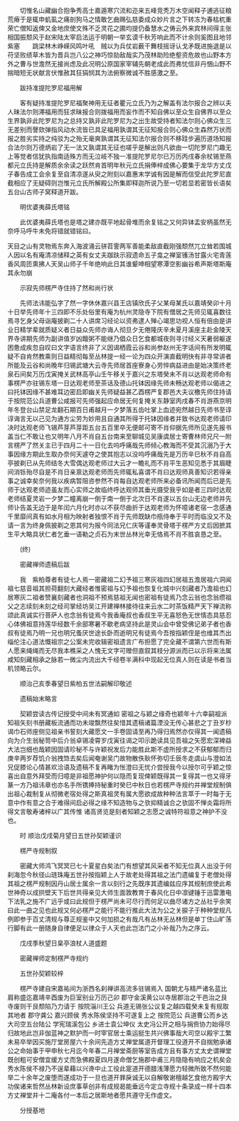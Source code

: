 <!-- { "loadSidebar": true } -->
　　切惟名山藏幽合抱争秀高士嘉遁寒穴流和迩来五峰竞秃万木空闻释子逋逃征粮荒瘠于是辄申虮虱之痛剖狗马之情敢乞曲赐弘慈委成众妙片言之下转冻为春枯杌重荣亡僧知返俾又金地庶使文殊不乏灵花之圃均提仍备慧水之俦云外来宾林间得主张相国振颓风于赵宋陆太宰启法运于明朝一举玄谟千秋芳响此而不计余则奚图且地邻紫塞　　跳梁林木峥嵘风鸣叶吼　贼以为兵仗岩薮干舞枝摇讶认戈矛既进施退是以苻坚败绩草木皆为晋兵岂八公之神巧惊勍敌哉实乃茂林助险绝壑资危故也山野本方外之曹与世澹然无接尚虑及此况明公原国家宰辅先朝老成此而弗忧信非丹悃山野不揣暗短无状献言伏惟赦其狂狷悯其为法俯察微诚不胜感激之至。

　　跋持准提陀罗尼福用解

　　客有疑持准提陀罗尼福聚神用无征者瞿元立氏乃为之解盖有法尔报合之辨以夫人昧法尔则滞福用而狂求昧报合则拨福用而妄作而不知自佛以至众生自佛界以至众生界孰非此陀罗尼为之总持又孰非此陀罗尼为之出生故受持者知法尔则心佛众生三无差别而謦欬弹指风动水流皆已具足福用孰谓其无征知报合则心佛众生森然万状而报之胜劣实持之纯驳为之殆无毫爽孰谓其无征知法尔报合则不移跬步遍历道场知报合法尔则万德炳岩了无一法又孰谓其无征也嗟乎是解出则凡欲由一切陀罗尼门趣无上等觉者信犹执指南适殊方而无泣岐不独一准提陀罗尼尔已万历丙戌春余杖锡至燕都元立氏持是解质余余读之跃然肯首明年秋元立氏捐俸梓成佛心要集于龙华方丈戊子春告成工会余复至自清凉遂从臾之附刻以嘉惠末学诚有因是解而信受此陀罗尼直截相应了无疑碍则岂惟元立氏所解殿公所集即释迦所说乃至一切若显若密皆长语矣五台山古师子窝释道开跋。

　　明优婆夷薛氏塔铭

　　此优婆夷薛氏塔也是塔之建亦既平地起骨堆而余复铭之又何异钵盂安柄虽然无奈呼马呼牛未免将错就错铭曰。

天目之山有灵物焉东奔入海波涌云骈苕霅两军善能柔敌直截刚强颓然兀立耸若围城人因以名有庵清凉储释之英有女丈夫跏趺示寂遗命五子龛之禅室镬汤甘露火宅青莲香风周匝熏拂人天吴山师子千年绝响此日其谁颦呻相望寒潭空影幽谷希声斯塔斯庵其永勿崩

　　示寂先师楞严寺住持了然和尚行状

　　先师法讳能弘字了然一字休休嘉兴县王店镇欣氏子父某母某氏以嘉靖癸卯十月十日举先师年十三四即不乐处俗里有庵为杭州灵隐寺下院有僧居之先师见辄喜数往焉寻乞身父母诣庵披剃二十人讲席习经论以资弗逮人殚心竭思功视人恒有倍由是讲业日精学辈就质疑义者日益众先师亦诲人彻旦夕无倦隆庆辛未夏月溪座主赴金陵天界寺讲期先师为副讲值岁凶饘粥不能继乃倡众日乞食都城夜则寻讨经义天暑弱躯遂困惫成疾忽自叹曰文字语言终非了义因谒栖霞云谷和尚参赵州无字话间有所发明辄疑不自肯然教乘则日益精彻每至丛林提一经一论为四众开演直截明快有非寻常讲者所能及云谷和尚晚年归锡武塘大云寺先师居首座寮身心劳悴病益进由是始决策终老泉石间矣万历戊寅掩关武林高亭山壬午移关于嘉兴之东塔癸未不肖以达观老师命有事楞严亦驻锡东塔一日达观老师至茶话及德山托钵因缘先师未畅达观老师以偈进之曰托钵因缘不甚难耳边密启即幽关先师疑益甚乙酉楞严复郡邑大夫议檄先师住持请于按院范公兵道曹公咸报可先师强起应命居无何复掩关东静室丙戌春不肖游燕京明年冬登台山禁足龙翻石期百日甫越月一夕梦落五齿吐掌上血迹宛然越日先师书至谆谆诲言无以己见为通方尘劳为妙用且自通其所得于托钵因缘者并致书达观老师请印决时达观老师飞锡芦芽芦芽距五台五百里卒无便邮可寄不肖仰据先师所见遂先报书盖当仁不敢让也又明年八月不肖自五台南来至聊城见吴康虞居士寄曹林师兄尺一附言楞严了然关主已于四月二十一日化去呜呼痛哉先师倾心教海而不受其沉溺乃于大事因缘方期此生取办奈何天遽夺之使其抱志以没呜呼痛哉先是万历辛巳秋不肖自高亭披剃已从先师结冬大雪偶达观老师过大云才一瞻礼而不肖平生恶知见悉于其眉睫间消铄殆尽自是不肖日亲禀达观老师而先师辄私喜谓不肖曰达观师真善知识若得亲事之诚幸矣奈何我以疾病暂阻咨参然不肖每自达观老师所来必备讯所闻而后已是先师于达观老师迹虽友而心实师之故临终呼达观师其垂光摄受我乎如是者三四时达观老师结夏灵岩一夕梦二幢离崩一倒于南一倒于北次日不肖遂以五台山无边老师并先师讣告盖无边于是年闰六月化时亦以不获尽曲折于达观老师为怀噫诸老宿一念感通千里靡间真有如水月相为映射者独恨不肖于先师既缺巾瓶侍奉于平时而临没又不及请一言为终身佩披剃之恩其何为报今同法兄仁庆等谨奉灵骨塔于楞严方丈后因摭其生平大略具状仁者乞垂一语勒之贞石为末世丛林光幸无恪焉不肖不胜哀恳之至。

　　(终)

　　密藏禅师遗稿后跋

　　我　紫柏尊者有徒七人焉一密藏祖二幻予祖三寒灰祖四幻居祖五澹居祖六洞闻祖七慈音祖其担荷翻刻大藏经者惟密祖与幻予祖也恢复化城中兴刻藏者乃澹祖也幻居寒灰二祖者赞襄刻藏者也洞祖不预焉慈祖无闻也密祖有徒焉乃念云翁也念翁缵祖父之志续刻未刻之经司掌经坊吴江开建禅林接待往来云水二时茶饭精严天下禅流称颂此真诚实行菩萨人也念翁有徒焉今我香庵叔也香叔生平无喜怒色无世情态具慈忍心体佛祖意持莲华经数千余部寒暑不歇老病坚持此是灵山会中曾受佛记弟子者也香叔有徒焉乃明一兄也明兄蚤厌世途长卧而逝明兄有徒焉今吾按指颖侄是也维其杰出缁伦注心道法慨祖宗之公案未完收辑密祖遗言广布担愿了完全藏不谓第六世而有斯人愿来绳绳而无尽我本樵采之人愧无文字可赠但直叙其枝分源派而已以示将来法属咸知刻藏相承之脉若一微尘内流出大千经卷半满科中现起无位真人则在读是书者当机领略云尔。

　　顺治己亥季春望日紫柏五世法嗣解印敬述

　　遗稿始末略言

　　契颖尝读古传记授受中间未有冥通如
密祖之与颖之缘奇也颖年十六幸嗣祖派知祖矢刻书册藏板流通而功未竣飘然往矣惜其遗稿诸篇湮没无传心甚悲之丁丑岁杪谒巾石师座侧见祖亲书誓刻大藏愿文一手卷固请至再乃得归焉然亦仅得其一闻遗稿向为介生翁秘笥中后介翁卓锡凌霄岁戊寅往谒之叩示跪读具见吾祖之矢愿宏深裨益大法岂细也哉颖因固请珍秘不与许颖祝发后力能胜此斯不虚所授求之不获郁郁而归庚辛两岁荐饥介翁拽筇去矣后闻奄谢吴门故物散佚耿怀弥切壬辰冬走虞山与澄如法兄促膝论心情甚欢洽语及遗稿不复再睹为怅澄曰无忧介尝授我今以授尔可乎颖之惊喜出自意外拜受而归噫是非祖愿神护何以隐而复现俾颖既得其一复得其一也又得牙篆一方乃祖讳章也亦名手所镌捧持秘重时癸巳中秋日也若楞严寺规约并禅堂规制俱出祖心裁制复从彻微老宿处得之斯真祖灵有属大愿欲成故种种法言萃于一时每于无意中作有意之合于难得间启必得之缘不知造物与之欤抑精诚合之欤固不惮炎霜将所得文言敬寿诸梓以广其传惟
诸高贤览是刻者知颖之志愿之诚特符祖意之神护不没也。

　　时
顺治戊戌菊月望日五世孙契颖谨识

　　楞严寺规制叙

　　密藏大师鸿飞冥冥已七十夏星白矣法门有想望其风采者不知无位真人出没于何刹海忽今秋径山琏珠庵五世孙按指颖上人于故老处得其祖之法门遗编复于老僧处得其祖之楞严规制因丹山居士属余一言以刻行之先既序其遗编兹应序其规制庶使此希世神奇以成拱壁天下后世共得亲见大师生面敦教育于春风化日中凛键锤于迅雷激电下法乳之施不广远乎或曰此规但于楞严尚未可尽行而何足以曲尽诸方之丛社乎余笑曰此一曲之见也此规又何必楞严之能行不能行推此大法为公之关捩子于种种堂规凡例即参于百丈清规与尊正规鉴中又何加损之有哉凡有丛林无丛林但是单丁住山旷荡行脚有此一册随身自律便足以律众于人天也此岂法门之小补哉乃为之序云。

　　戊戌季秋望日臬亭浪杖人道盛题

　　密藏禅师定制楞严寺规约

　　五世孙契颖较梓

　　楞严寺建自宋嘉祐间为浙西名刹禅讲高流多驻锡焉入
国朝尤与精严诸名蓝比肩称盛迄嘉靖辛酉废为巨室别业万历己卯
郡守金溪黄公以寺居郡治之干邑治之艮寺废则干艮颓陷乃力请于
按院淄川王公
兵道无锡张公议复之越四载癸未复有规取其地者
郡守龚公
嘉兴顾侯
秀水陈侯坚持不可遂复上之
按院范公
兵道曹公而乡达
大司空五台陆公
学宪瑞溪包公
乡进士袁公坤仪
太史冯公开之相与捐赀协力始得尽归故地此岂非伽蓝神之默护而一时宰官居士乘运挺生共兴佛事哉大司空以殿宇工繁未易卒举因买施厅堂房屋六十余间先造方丈禅堂属道开督理工役道开不自揣勉承诸公之命始事于甲申秋七月迄今年春二月禅堂斋厨等室告成方且有事方丈太史谓禅堂既创粗可安僧宜缓方丈而急佛殿夏四月遂命僧乞施郡中甫三月隐隐有响应之机矣会秀水陈侯不禄乃不逞辈藉以兴谗中止工役此寔道开德腊浅薄愿力轻微所致不然何能举二十余年之废堕而遂成功于一旦也道开罪戾诚无以自解敬谢檀越乞食他方殿宇大功俟诸来哲然丛林新设庶事草创非有成规曷能垂远今定立寺规十条录成一样十四本方丈禅堂并十二庵各付一本后之居斯地者愿共遵守无作虚文。

　　分授基地

